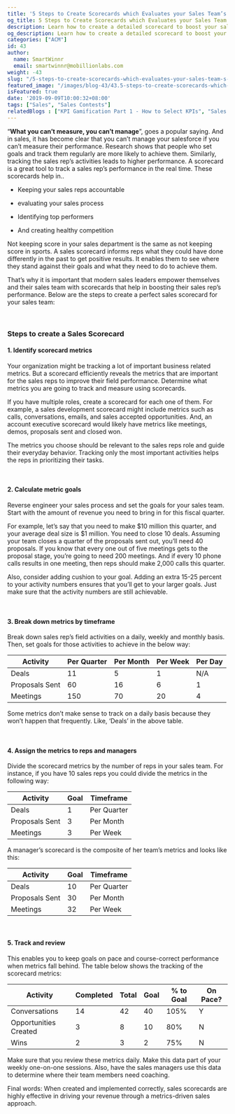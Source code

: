 ```yaml
---
title: '5 Steps to Create Scorecards which Evaluates your Sales Team’s Performance'
og_title: 5 Steps to Create Scorecards which Evaluates your Sales Team’s Performance
description: Learn how to create a detailed scorecard to boost your sales team's performance and increase revenue
og_description: Learn how to create a detailed scorecard to boost your sales team's performance and increase revenue
categories: ["ACM"]
id: 43
author:
  name: SmartWinnr
  email: smartwinnr@mobillionlabs.com
weight: -43
slug: "/5-steps-to-create-scorecards-which-evaluates-your-sales-team-s-performance"
featured_image: "/images/blog-43/43.5-steps-to-create-scorecards-which-evaluates-your-sales-team’s-performance.jpg"
isFeatured: true
date: '2019-09-09T10:00:32+08:00'
tags: ["Sales", "Sales Contests"]
relatedBlogs : ["KPI Gamification Part 1 - How to Select KPIs", "Sales Contest Part 1: The Secrets of Running a Successful Sales Contest", "11 Sales incentive ideas to keep your sales team motivated", "7 Sales Training Games that actually boost your sales team’s skills"]
---
```


“**What you can’t measure, you can’t manage**”, goes a popular saying. And in sales, it has become clear that you can’t manage your salesforce if you can’t measure their performance.  Research shows that people who set goals and track them regularly are more likely to achieve them. Similarly, tracking the sales rep’s activities leads to higher performance. A scorecard is a great tool to track a sales rep’s performance in the real time. These scorecards help in..

* Keeping your sales reps accountable

* evaluating your sales process

* Identifying top performers

* And creating healthy competition

Not keeping score in your sales department is the same as not keeping score in sports. A sales scorecard informs reps what they could have done differently in the past to get positive results. It enables them to see where they stand against their goals and what they need to do to achieve them. 

That’s why it is important that modern sales leaders empower themselves and their sales team with scorecards that help in boosting their sales rep’s performance. Below are the steps to create a perfect sales scorecard for your sales team:

<br>

### **Steps to create a Sales Scorecard**

#### **1. Identify scorecard metrics**

Your organization might be tracking a lot of important business related metrics. But a scorecard efficiently reveals the metrics that are important for the sales reps to improve their field performance. Determine what metrics you are going to track and measure using scorecards.

If you have multiple roles, create a scorecard for each one of them. For example, a sales development scorecard might include metrics such as calls, conversations, emails, and sales accepted opportunities. And, an account executive scorecard would likely have metrics like meetings, demos, proposals sent and closed won.

The metrics you choose should be relevant to the sales reps role and guide their everyday behavior. Tracking only the most important activities helps the reps in prioritizing their tasks.

<br>

#### **2. Calculate metric goals**

Reverse engineer your sales process and set the goals for your sales team. Start with the amount of revenue you need to bring in for this fiscal quarter.

For example, let’s say that you need to make $10 million this quarter, and your average deal size is $1 million. You need to close 10 deals. Assuming your team closes a quarter of the proposals sent out, you’ll need 40 proposals. If you know that every one out of five meetings gets to the proposal stage, you’re going to need 200 meetings. And if every 10 phone calls results in one meeting, then reps should make 2,000 calls this quarter.  

Also, consider adding cushion to your goal. Adding an extra 15-25 percent to your activity numbers ensures that you’ll get to your larger goals. Just make sure that the activity numbers are still achievable.

<br>

#### **3. Break down metrics by timeframe**

Break down sales rep’s field activities on a daily, weekly and monthly basis. Then, set goals for those activities to achieve in the below way:

<table class="table-bordered table-striped ml-margin-bottom10">
  <thead class="">
    <tr>
      <th class="padding5">Activity</th>
      <th class="padding5">Per Quarter</th>
      <th class="padding5">Per Month</th>
      <th class="padding5">Per Week</th>
      <th class="padding5">Per Day</th>
    </tr>
  </thead>
  <tbody class="">
    <tr>
      <td class="padding5">Deals</td>
      <td class="padding5">11</td>
      <td class="padding5">5</td>
      <td class="padding5">1</td>
      <td class="padding5">N/A</td>
    </tr>
    <tr>
      <td class="padding5">Proposals Sent</td>
      <td class="padding5">60</td>
      <td class="padding5">16</td>
      <td class="padding5">6</td>
      <td class="padding5">1</td>
    </tr><tr>
      <td class="padding5">Meetings</td>
      <td class="padding5">150</td>
      <td class="padding5">70</td>
      <td class="padding5">20</td>
      <td class="padding5">4</td>
    </tr>
  </tbody>
</table>

Some metrics don’t make sense to track on a daily basis because they won’t happen that frequently. Like, ‘Deals’ in the above table.

<br>

#### **4. Assign the metrics to reps and managers**

Divide the scorecard metrics by the number of reps in your sales team. For instance, if you have 10 sales reps you could divide the metrics in the following way:

<table class="table-bordered table-striped ml-margin-bottom10">
  <thead class="">
    <tr>
      <th class="padding5">Activity</th>
      <th class="padding5">Goal</th>
      <th class="padding5">Timeframe</th>
    </tr>
  </thead>
  <tbody class="">
    <tr>
      <td class="padding5">Deals</td>
      <td class="padding5">1</td>
      <td class="padding5">Per Quarter</td>
    </tr>
    <tr>
      <td class="padding5">Proposals Sent</td>
      <td class="padding5">3</td>
      <td class="padding5">Per Month</td>
    </tr><tr>
      <td class="padding5">Meetings</td>
      <td class="padding5">3</td>
      <td class="padding5">Per Week</td>
    </tr>
  </tbody>
</table>

A manager’s scorecard is the composite of her team’s metrics and looks like this:

<table class="table-bordered table-striped ml-margin-bottom10">
  <thead class="">
    <tr>
      <th class="padding5">Activity</th>
      <th class="padding5">Goal</th>
      <th class="padding5">Timeframe</th>
    </tr>
  </thead>
  <tbody class="">
    <tr>
      <td class="padding5">Deals</td>
      <td class="padding5">10</td>
      <td class="padding5">Per Quarter</td>
    </tr>
    <tr>
      <td class="padding5">Proposals Sent</td>
      <td class="padding5">30</td>
      <td class="padding5">Per Month</td>
    </tr><tr>
      <td class="padding5">Meetings</td>
      <td class="padding5">32</td>
      <td class="padding5">Per Week</td>
    </tr>
  </tbody>
</table>

<br>

#### **5. Track and review**

This enables you to keep goals on pace and course-correct performance when metrics fall behind. The table below shows the tracking of the scorecard metrics:

<table class="table-bordered table-striped ml-margin-bottom10">
  <thead class="">
    <tr>
      <th class="padding5">Activity</th>
      <th class="padding5">Completed</th>
      <th class="padding5">Total</th>
      <th class="padding5">Goal</th>
      <th class="padding5">% to Goal</th>
      <th class="padding5">On Pace?</th>
    </tr>
  </thead>
  <tbody class="">
    <tr>
      <td class="padding5">Conversations</td>
      <td class="padding5">14</td>
      <td class="padding5">42</td>
      <td class="padding5">40</td>
      <td class="padding5">105%</td>
      <td class="padding5">Y</td>
    </tr>
    <tr>
      <td class="padding5">Opportunities Created</td>
      <td class="padding5">3</td>
      <td class="padding5">8</td>
      <td class="padding5">10</td>
      <td class="padding5">80%</td>
      <td class="padding5">N</td>
    </tr><tr>
      <td class="padding5">Wins</td>
      <td class="padding5">2</td>
      <td class="padding5">3</td>
      <td class="padding5">2</td>
      <td class="padding5">75%</td>
      <td class="padding5">N</td>
    </tr>
  </tbody>
</table>

Make sure that you review these metrics daily. Make this data part of your weekly one-on-one sessions. Also, have the sales managers use this data to determine where their team members need coaching.

Final words: When created and implemented correctly, sales scorecards are highly effective in driving your revenue through a metrics-driven sales approach.
